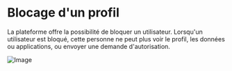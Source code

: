 # Blocage d'un profil

La plateforme offre la possibilité de bloquer un utilisateur. Lorsqu'un utilisateur est bloqué, cette personne ne peut plus voir le profil, les données ou applications, ou envoyer une demande d'autorisation.

![Image](/images/guide/profil/profil-block.png)
